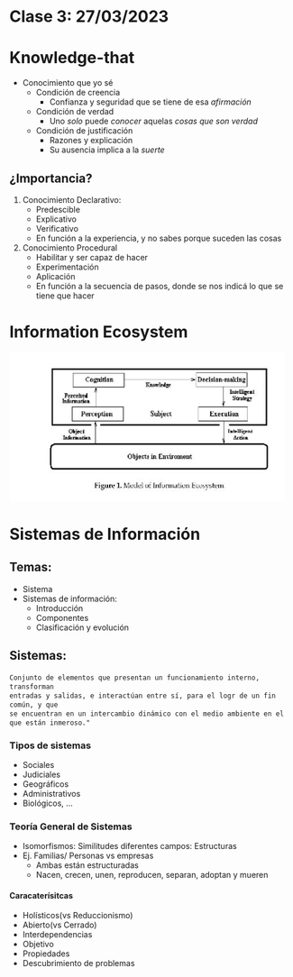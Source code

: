 # Clase 3: 27/03/2023

<!-- Pagina 12-->

# Knowledge-that

* Conocimiento que yo sé
  * Condición de creencia
    * Confianza y seguridad que se tiene de esa *afirmación*
  * Condición de verdad
    * Uno *solo* puede *conocer* aquelas *cosas que son verdad*
  * Condición de justificación
    * Razones y explicación
    * Su ausencia implica a la *suerte*

## ¿Importancia?

1. Conocimiento Declarativo:
   * Predescible
   * Explicativo
   * Verificativo
   * En función a la experiencia, y no sabes porque suceden las cosas
2. Conocimiento Procedural
   * Habilitar y ser capaz de hacer
   * Experimentación
   * Aplicación
   * En función a la secuencia de pasos, donde se nos indicá lo que se tiene que hacer

# Information Ecosystem

![Information ecosystem](Img/clase3_01.JPG)

# Sistemas de Información

<h2> Temas: </h2>

* Sistema
* Sistemas de información:
  * Introducción
  * Componentes
  * Clasificación y evolución

## Sistemas:

```
Conjunto de elementos que presentan un funcionamiento interno, transforman
entradas y salidas, e interactúan entre sí, para el logr de un fin común, y que
se encuentran en un intercambio dinámico con el medio ambiente en el que están inmeroso."
```

### Tipos de sistemas

* Sociales
* Judiciales
* Geográficos
* Administrativos
* Biológicos, ...


### Teoría General de Sistemas

* Isomorfismos: Similitudes diferentes campos: Estructuras
* Ej. Familias/ Personas vs empresas
  * Ambas están estructuradas
  * Nacen, crecen, unen, reproducen, separan, adoptan y mueren

#### Caracaterísitcas

* Holísticos(vs Reduccionismo)
* Abierto(vs Cerrado)
* Interdependencias
* Objetivo
* Propiedades
* Descubrimiento de problemas

